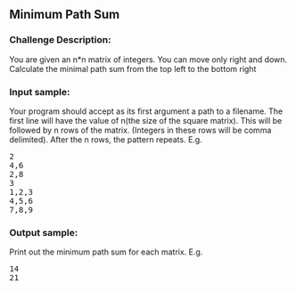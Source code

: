 <h2>Minimum Path Sum</h2>

<h3>Challenge Description:</h3>
<p>
    You are given an n*n matrix of integers. You can move only right and down.
    Calculate the minimal path sum from the top left to the bottom right
</p>

<h3>Input sample:</h3>
<p>
    Your program should accept as its first argument a path to a filename.
    The first line will have the value of n(the size of the square matrix).
    This will be followed by n rows of the matrix.
    (Integers in these rows will be comma delimited). After the n rows, the pattern repeats. E.g.
</p>
<pre>2
4,6
2,8
3
1,2,3
4,5,6
7,8,9</pre>

<h3>Output sample:</h3>

<p>
    Print out the minimum path sum for each matrix. E.g.
</p>

<pre>14
21</pre>